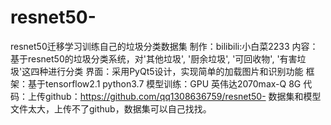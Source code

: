 # resnet50-
resnet50迁移学习训练自己的垃圾分类数据集
制作：bilibili:小白菜2233
内容：基于resnet50的垃圾分类系统，对'其他垃圾', '厨余垃圾', '可回收物', '有害垃圾'这四种进行分类
界面：采用PyQt5设计，实现简单的加载图片和识别功能
框架：基于tensorflow2.1 python3.7
模型训练：GPU 英伟达2070max-Q 8G
代码：上传github：https://github.com/qq1308636759/resnet50-
数据集和模型文件太大，上传不了github，数据集可以自己找找。
